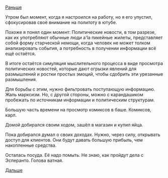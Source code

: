 [Раньше](2019.03.25.md)

Утром был момент, когда я настроился на работу, но я его упустил, сфокусировав своё внимание на политоту в ютубе.

Похоже я понял один момент:
Политические новости, в том разрезе, как их употребляют обычные люди a'la пикейные жилеты, представляет собой форму старческой немощи, когда человек не может толком анализировать события, а потребность в получении информации всё ещё остаётся.

В итоге остаётся симуляция мыслительного процесса в виде просмотра политических новостей, которые дают огрызки явлений для размышлений и ростки простых эмоций, чтобы сдобрить эти урезанные размышления.

Для борьбы с этим, нужно фильтровать поступающую информацию. Жаль марксизм. Но, с другой стороны, можно с карандашиком пробежать по источникам информации и политическим структурам.

Большую часть времени на просмотр комиксов в баше. Комиксов, карл.

Домой добирался своим ходом, зашёл в магазин и купил яйца.

Пока добирался думал о своих доходах. Нужно, через силу, открывать доступ для клиентов. Они будут давать большую прибыль, чем накопленные средства.

Осталась посуда. Её надо помыть. Не знаю, как пройдут дела с Эсперанто.
Голова ватная.

 [Дальше](2019.03.27.md)